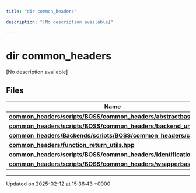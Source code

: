 ```yaml
---
title: "dir common_headers"

description: "[No description available]"

---
```


# dir common_headers

[No description available]

## Files

| Name           |
| -------------- |
| **[common_headers/scripts/BOSS/common_headers/abstractbase.hpp](/documentation/code/files/scripts_2boss_2common__headers_2abstractbase_8hpp/#file-common-headers-scripts-boss-common-headers-abstractbase-hpp)**  |
| **[common_headers/scripts/BOSS/common_headers/backend_undefs.hpp](/documentation/code/files/scripts_2boss_2common__headers_2backend__undefs_8hpp/#file-common-headers-scripts-boss-common-headers-backend-undefs-hpp)**  |
| **[common_headers/Backends/scripts/BOSS/common_headers/cats.hpp](/documentation/code/files/backends_2scripts_2boss_2common__headers_2cats_8hpp/#file-common-headers-backends-scripts-boss-common-headers-cats-hpp)**  |
| **[common_headers/function_return_utils.hpp](/documentation/code/files/function__return__utils_8hpp/#file-common-headers-function-return-utils-hpp)**  |
| **[common_headers/scripts/BOSS/common_headers/identification.hpp](/documentation/code/files/scripts_2boss_2common__headers_2identification_8hpp/#file-common-headers-scripts-boss-common-headers-identification-hpp)**  |
| **[common_headers/scripts/BOSS/common_headers/wrapperbase.hpp](/documentation/code/files/scripts_2boss_2common__headers_2wrapperbase_8hpp/#file-common-headers-scripts-boss-common-headers-wrapperbase-hpp)**  |






-------------------------------

Updated on 2025-02-12 at 15:36:43 +0000
